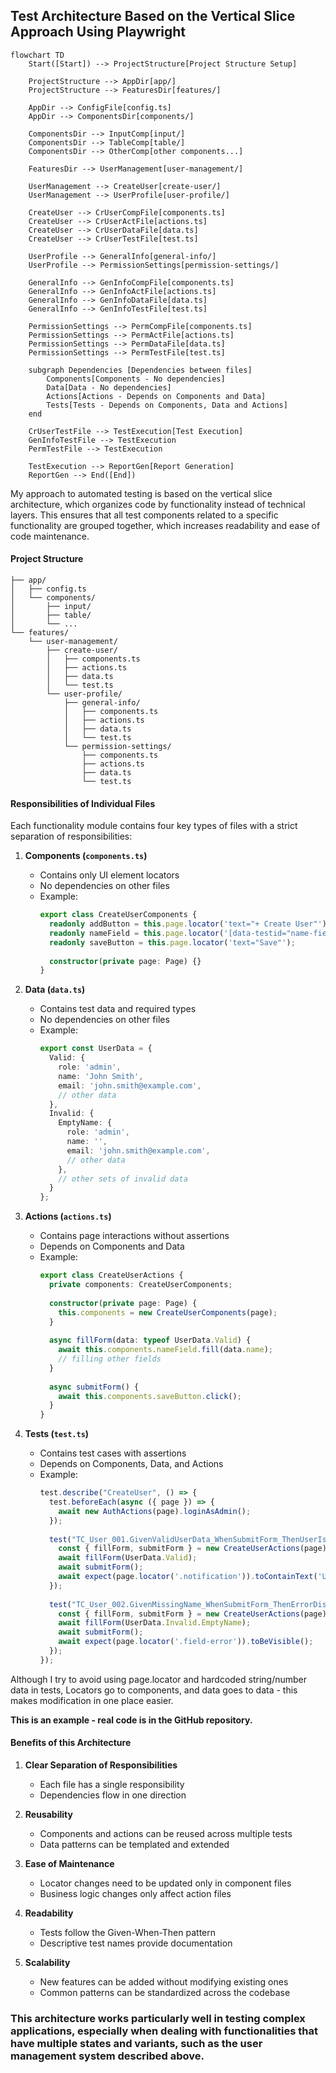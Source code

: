 ## Test Architecture Based on the Vertical Slice Approach Using Playwright

```mermaid
flowchart TD
    Start([Start]) --> ProjectStructure[Project Structure Setup]
    
    ProjectStructure --> AppDir[app/]
    ProjectStructure --> FeaturesDir[features/]
    
    AppDir --> ConfigFile[config.ts]
    AppDir --> ComponentsDir[components/]
    
    ComponentsDir --> InputComp[input/]
    ComponentsDir --> TableComp[table/]
    ComponentsDir --> OtherComp[other components...]
    
    FeaturesDir --> UserManagement[user-management/]
    
    UserManagement --> CreateUser[create-user/]
    UserManagement --> UserProfile[user-profile/]
    
    CreateUser --> CrUserCompFile[components.ts]
    CreateUser --> CrUserActFile[actions.ts]
    CreateUser --> CrUserDataFile[data.ts]
    CreateUser --> CrUserTestFile[test.ts]
    
    UserProfile --> GeneralInfo[general-info/]
    UserProfile --> PermissionSettings[permission-settings/]
    
    GeneralInfo --> GenInfoCompFile[components.ts]
    GeneralInfo --> GenInfoActFile[actions.ts]
    GeneralInfo --> GenInfoDataFile[data.ts]
    GeneralInfo --> GenInfoTestFile[test.ts]
    
    PermissionSettings --> PermCompFile[components.ts]
    PermissionSettings --> PermActFile[actions.ts]
    PermissionSettings --> PermDataFile[data.ts]
    PermissionSettings --> PermTestFile[test.ts]
    
    subgraph Dependencies [Dependencies between files]
        Components[Components - No dependencies]
        Data[Data - No dependencies]
        Actions[Actions - Depends on Components and Data]
        Tests[Tests - Depends on Components, Data and Actions]
    end
    
    CrUserTestFile --> TestExecution[Test Execution]
    GenInfoTestFile --> TestExecution
    PermTestFile --> TestExecution
    
    TestExecution --> ReportGen[Report Generation]
    ReportGen --> End([End])

```

My approach to automated testing is based on the vertical slice architecture, which organizes code by functionality instead of technical layers. This ensures that all test components related to a specific functionality are grouped together, which increases readability and ease of code maintenance.

#### Project Structure

```
├── app/
│   ├── config.ts
│   └── components/
│       ├── input/
│       ├── table/
│       └── ...
└── features/
    └── user-management/
        ├── create-user/
        │   ├── components.ts
        │   ├── actions.ts
        │   ├── data.ts
        │   └── test.ts
        └── user-profile/
            ├── general-info/
            │   ├── components.ts
            │   ├── actions.ts
            │   ├── data.ts
            │   └── test.ts
            └── permission-settings/
                ├── components.ts
                ├── actions.ts
                ├── data.ts
                └── test.ts
```

#### Responsibilities of Individual Files

Each functionality module contains four key types of files with a strict separation of responsibilities:

1. **Components (`components.ts`)**
   - Contains only UI element locators
   - No dependencies on other files
   - Example:
     ```typescript
     export class CreateUserComponents {
       readonly addButton = this.page.locator('text="+ Create User"');
       readonly nameField = this.page.locator('[data-testid="name-field"]');
       readonly saveButton = this.page.locator('text="Save"');
       
       constructor(private page: Page) {}
     }
     ```

2. **Data (`data.ts`)**
   - Contains test data and required types
   - No dependencies on other files
   - Example:
     ```typescript
     export const UserData = {
       Valid: {
         role: 'admin',
         name: 'John Smith',
         email: 'john.smith@example.com',
         // other data
       },
       Invalid: {
         EmptyName: {
           role: 'admin',
           name: '',
           email: 'john.smith@example.com',
           // other data
         },
         // other sets of invalid data
       }
     };
     ```

3. **Actions (`actions.ts`)**
   - Contains page interactions without assertions
   - Depends on Components and Data
   - Example:
     ```typescript
     export class CreateUserActions {
       private components: CreateUserComponents;
       
       constructor(private page: Page) {
         this.components = new CreateUserComponents(page);
       }
       
       async fillForm(data: typeof UserData.Valid) {
         await this.components.nameField.fill(data.name);
         // filling other fields
       }
       
       async submitForm() {
         await this.components.saveButton.click();
       }
     }
     ```

4. **Tests (`test.ts`)**
   - Contains test cases with assertions
   - Depends on Components, Data, and Actions
   - Example:
     ```typescript
     test.describe("CreateUser", () => {
       test.beforeEach(async ({ page }) => {
         await new AuthActions(page).loginAsAdmin();
       });
       
       test("TC_User_001.GivenValidUserData_WhenSubmitForm_ThenUserIsCreated", async ({ page }) => {
         const { fillForm, submitForm } = new CreateUserActions(page);
         await fillForm(UserData.Valid);
         await submitForm();
         await expect(page.locator('.notification')).toContainText('User created successfully');
       });
       
       test("TC_User_002.GivenMissingName_WhenSubmitForm_ThenErrorDisplayed", async ({ page }) => {
         const { fillForm, submitForm } = new CreateUserActions(page);
         await fillForm(UserData.Invalid.EmptyName);
         await submitForm();
         await expect(page.locator('.field-error')).toBeVisible();
       });
     });
     ```

Although I try to avoid using page.locator and hardcoded string/number data in tests,
Locators go to components, and data goes to data - this makes modification in one place easier.

**This is an example - real code is in the GitHub repository.**

#### Benefits of this Architecture

1. **Clear Separation of Responsibilities**
   - Each file has a single responsibility
   - Dependencies flow in one direction

2. **Reusability**
   - Components and actions can be reused across multiple tests
   - Data patterns can be templated and extended

3. **Ease of Maintenance**
   - Locator changes need to be updated only in component files
   - Business logic changes only affect action files

4. **Readability**
   - Tests follow the Given-When-Then pattern
   - Descriptive test names provide documentation

5. **Scalability**
   - New features can be added without modifying existing ones
   - Common patterns can be standardized across the codebase

### This architecture works particularly well in testing complex applications, especially when dealing with functionalities that have multiple states and variants, such as the user management system described above.